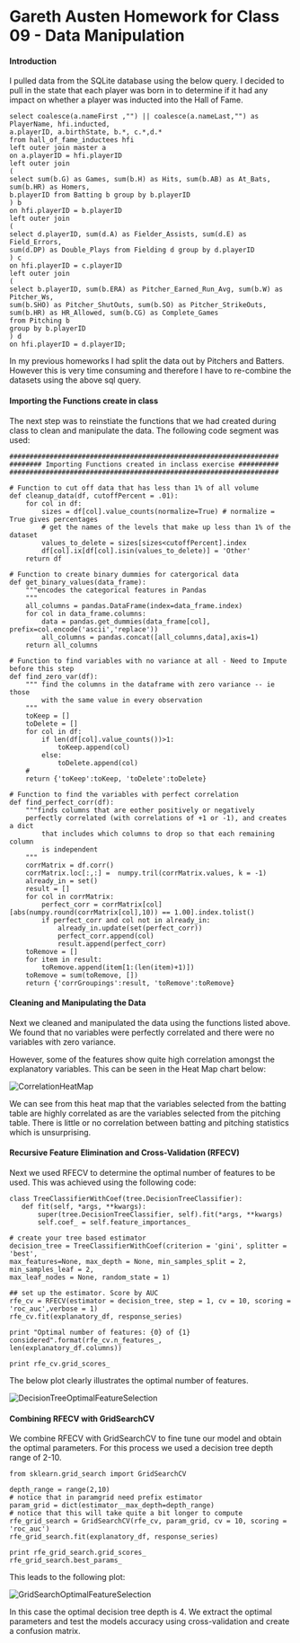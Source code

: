 # Gareth Austen Homework for Class 09 - Data Manipulation

#### Introduction
I pulled data from the SQLite database using the below query. I decided to pull in the 
state that each player was born in to determine if it had any impact on whether a player 
was inducted into the Hall of Fame. 

```
select coalesce(a.nameFirst ,"") || coalesce(a.nameLast,"") as PlayerName, hfi.inducted,
a.playerID, a.birthState, b.*, c.*,d.*
from hall_of_fame_inductees hfi
left outer join master a
on a.playerID = hfi.playerID
left outer join 
(
select sum(b.G) as Games, sum(b.H) as Hits, sum(b.AB) as At_Bats, sum(b.HR) as Homers,
b.playerID from Batting b group by b.playerID
) b
on hfi.playerID = b.playerID
left outer join 
(
select d.playerID, sum(d.A) as Fielder_Assists, sum(d.E) as Field_Errors, 
sum(d.DP) as Double_Plays from Fielding d group by d.playerID 
) c
on hfi.playerID = c.playerID
left outer join
(
select b.playerID, sum(b.ERA) as Pitcher_Earned_Run_Avg, sum(b.W) as Pitcher_Ws,
sum(b.SHO) as Pitcher_ShutOuts, sum(b.SO) as Pitcher_StrikeOuts,
sum(b.HR) as HR_Allowed, sum(b.CG) as Complete_Games 
from Pitching b 
group by b.playerID
) d 
on hfi.playerID = d.playerID;
```

In my previous homeworks I had split the data out by Pitchers and Batters. However this is very
time consuming and therefore I have to re-combine the datasets using the above sql query. 

#### Importing the Functions create in class

The next step was to reinstiate the functions that we had created during class to clean and 
manipulate the data. The following code segment was used:

```
###################################################################
######## Importing Functions created in inclass exercise ##########
###################################################################

# Function to cut off data that has less than 1% of all volume
def cleanup_data(df, cutoffPercent = .01):
    for col in df:    
        sizes = df[col].value_counts(normalize=True) # normalize = True gives percentages
        # get the names of the levels that make up less than 1% of the dataset
        values_to_delete = sizes[sizes<cutoffPercent].index
        df[col].ix[df[col].isin(values_to_delete)] = 'Other'
    return df

# Function to create binary dummies for catergorical data    
def get_binary_values(data_frame):
    """encodes the categorical features in Pandas
    """
    all_columns = pandas.DataFrame(index=data_frame.index)
    for col in data_frame.columns:
        data = pandas.get_dummies(data_frame[col], prefix=col.encode('ascii','replace'))
        all_columns = pandas.concat([all_columns,data],axis=1)
    return all_columns

# Function to find variables with no variance at all - Need to Impute before this step
def find_zero_var(df):
    """ find the columns in the dataframe with zero variance -- ie those 
        with the same value in every observation
    """
    toKeep = []
    toDelete = []
    for col in df:
        if len(df[col].value_counts())>1:
            toKeep.append(col)
        else:
            toDelete.append(col)
    #
    return {'toKeep':toKeep, 'toDelete':toDelete}
    
# Function to find the variables with perfect correlation
def find_perfect_corr(df):
    """finds columns that are eother positively or negatively 
    perfectly correlated (with correlations of +1 or -1), and creates a dict 
        that includes which columns to drop so that each remaining column
        is independent
    """  
    corrMatrix = df.corr()
    corrMatrix.loc[:,:] =  numpy.tril(corrMatrix.values, k = -1)
    already_in = set()
    result = []
    for col in corrMatrix:
        perfect_corr = corrMatrix[col][abs(numpy.round(corrMatrix[col],10)) == 1.00].index.tolist()
        if perfect_corr and col not in already_in:
            already_in.update(set(perfect_corr))
            perfect_corr.append(col)
            result.append(perfect_corr)
    toRemove = []
    for item in result:
        toRemove.append(item[1:(len(item)+1)])
    toRemove = sum(toRemove, [])
    return {'corrGroupings':result, 'toRemove':toRemove}
```

#### Cleaning and Manipulating the Data

Next we cleaned and manipulated the data using the functions listed above. We found that no variables were perfectly correlated and there were no variables with zero variance. 

However, some of the features show quite high correlation amongst the explanatory variables. 
This can be seen in the Heat Map chart below:

![CorrelationHeatMap](https://github.com/GarAust89/DAT5_BOS_students/blob/master/GarAust89/Class_09%20HW/CorrelationHeatMap.png)

We can see from this heat map that the variables selected from the batting table are highly correlated as are the variables selected from the pitching table. There is little or no correlation between batting and pitching statistics which is unsurprising.

#### Recursive Feature Elimination and Cross-Validation (RFECV)

Next we used RFECV to determine the optimal number of features to be used. This was achieved using the 
following code: 
```
class TreeClassifierWithCoef(tree.DecisionTreeClassifier):
   def fit(self, *args, **kwargs):
       super(tree.DecisionTreeClassifier, self).fit(*args, **kwargs)
       self.coef_ = self.feature_importances_
       
# create your tree based estimator
decision_tree = TreeClassifierWithCoef(criterion = 'gini', splitter = 'best',
max_features=None, max_depth = None, min_samples_split = 2, min_samples_leaf = 2,
max_leaf_nodes = None, random_state = 1)

## set up the estimator. Score by AUC
rfe_cv = RFECV(estimator = decision_tree, step = 1, cv = 10, scoring = 'roc_auc',verbose = 1)
rfe_cv.fit(explanatory_df, response_series)

print "Optimal number of features: {0} of {1} considered".format(rfe_cv.n_features_,
len(explanatory_df.columns))

print rfe_cv.grid_scores_
```

The below plot clearly illustrates the optimal number of features. 

![DecisionTreeOptimalFeatureSelection](https://github.com/GarAust89/DAT5_BOS_students/blob/master/GarAust89/Class_09%20HW/DecisionTreeOptimalFeatureSelection.png)

#### Combining RFECV with GridSearchCV 

We combine RFECV with GridSearchCV to fine tune our model and obtain the optimal parameters. For this
process we used a decision tree depth range of 2-10.

```
from sklearn.grid_search import GridSearchCV

depth_range = range(2,10)
# notice that in paramgrid need prefix estimator
param_grid = dict(estimator__max_depth=depth_range)
# notice that this will take quite a bit longer to compute
rfe_grid_search = GridSearchCV(rfe_cv, param_grid, cv = 10, scoring = 'roc_auc')
rfe_grid_search.fit(explanatory_df, response_series)

print rfe_grid_search.grid_scores_
rfe_grid_search.best_params_
```

This leads to the following plot: 

![GridSearchOptimalFeatureSelection](https://github.com/GarAust89/DAT5_BOS_students/blob/master/GarAust89/Class_09%20HW/GridSearchOptimalFeatureSelection.png)

In this case the optimal decision tree depth is 4. We extract the optimal parameters and test the models
accuracy using cross-validation and create a confusion matrix.
